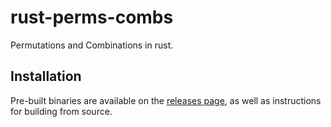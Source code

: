 # rust-perms-combs
Permutations and Combinations in rust. 

## Installation
Pre-built binaries are available on the [releases page](https://github.com/edamame-maru/rust-perms-combs/releases), as well as instructions for building from source.
